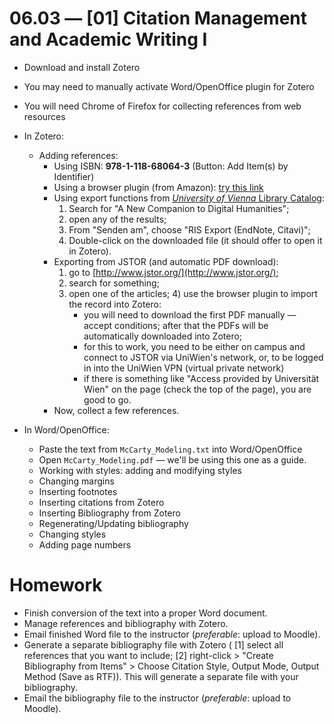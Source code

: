 # 06.03 — [01] Citation Management and Academic Writing I

* Download and install Zotero
* You may need to manually activate Word/OpenOffice plugin for Zotero
* You will need Chrome of Firefox for collecting references from web resources

* In Zotero:
	* Adding references:
		* Using ISBN: **978-1-118-68064-3** (Button: Add Item(s) by Identifier)
		* Using a browser plugin (from Amazon): [try this link](https://www.amazon.com/Companion-Humanities-Blackwell-Companions-Literature/dp/1118680642/ref=sr_1_1?ie=UTF8&qid=1494007367&sr=8-1&keywords=A+Companion+to+Digital+Humanities)
		* Using export functions from [*University of Vienna* Library Catalog](https://usearch.univie.ac.at/primo_library/libweb/action/search.do?vid=UWI&afterTimeout=A19EEEF38BD9EA6A9822996C123F1623&dscnt=1):
			1) Search for "A New Companion to Digital Humanities";
			2) open any of the results;
			3) From "Senden am", choose "RIS Export (EndNote, Citavi)";
			4) Double-click on the downloaded file (it should offer to open it in Zotero).
		* Exporting from JSTOR (and automatic PDF download):
			1) go to [http://www.jstor.org/](http://www.jstor.org/);
			2) search for something;
			3) open one of the articles; 4) use the browser plugin to import the record into Zotero:
				- you will need to download the first PDF manually — accept conditions; after that the PDFs will be automatically downloaded into Zotero;
				- for this to work, you need to be either on campus and connect to JSTOR via UniWien's network, or, to be logged in into the UniWien VPN (virtual private network)
				- if there is something like "Access provided by Universität Wien" on the page (check the top of the page), you are good to go.
		* Now, collect a few references.
* In Word/OpenOffice:
	* Paste the text from `McCarty_Modeling.txt` into Word/OpenOffice
	* Open `McCarty_Modeling.pdf` — we'll be using this one as a guide.
	* Working with styles: adding and modifying styles
	* Changing margins
	* Inserting footnotes
	* Inserting citations from Zotero
	* Inserting Bibliography from Zotero
	* Regenerating/Updating bibliography
	* Changing styles
	* Adding page numbers 

# Homework

* Finish conversion of the text into a proper Word document.
* Manage references and bibliography with Zotero.
* Email finished Word file to the instructor (*preferable*: upload to Moodle).
* Generate a separate bibliography file with Zotero ( [1] select all references that you want to include; [2] right-click > "Create Bibliography from Items" > Choose Citation Style, Output Mode, Output Method (Save as RTF)). This will generate a separate file with your bibliography.
* Email the bibliography file to the instructor (*preferable*: upload to Moodle).